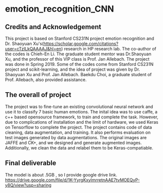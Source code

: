 # emotion_recognition_CNN
## Credits and Acknowledgement 
This project is based on Stanford CS231N project emotion recognition and Dr. Shaoyuan Xu's(https://scholar.google.com/citations?user=cTzILkQAAAAJ&hl=en) research in HP research lab. The co-author of the codes is Chieh-En Li. The graduate student mentor was Dr.Shaoyuan Xu, and the professor of this VIP class is Prof. Jan Allebach. The project was done in Spring 2019. Some of the codes come from Stanford CS231N project and scikit-learning, and the idea of project was given by Dr. Shaoyuan Xu and Prof. Jan Allebach. Baekdu Choi, a graduate student of Prof. Allebach, also provided assistance.
## The overall of project
The project was to fine-tune an existing convolutional neural network and use it to classify 7 basic human emotions. The inital idea was to use caffe, a c++ based opensource framework, to train and complete the task. However, due to complications of installation and the limit of hardware, we used Keras on Tensorflow to complete the project.
The project contains code of data cleaning, data augmentation, and training. It also performs evaluation on test images generated by data augmentations. 
The original images are JAFFE and CK+, and we designed and generate augmented images. Additionally, we clean the data and relabel them to be Keras-compatiable. 

## Final deliverable
The model is about .5GB , so I provide google drive link.
https://drive.google.com/file/d/1K-YyrgKxylmrretnAAE7tvMOEQyP-y8Q/view?usp=sharing

